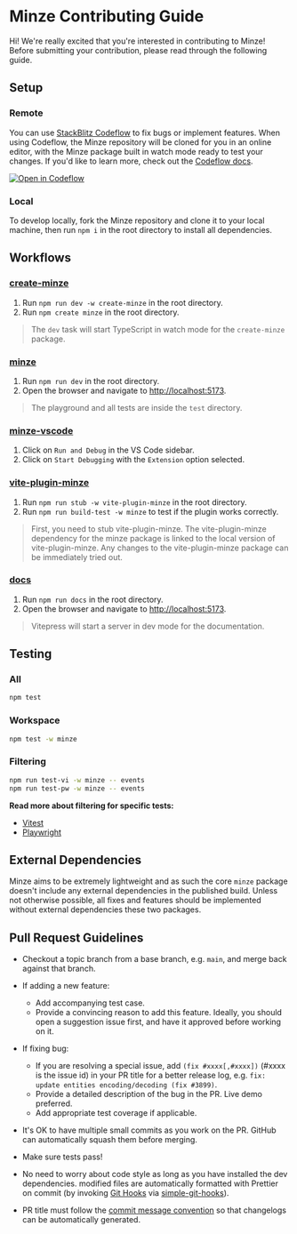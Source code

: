 # Minze Contributing Guide

Hi! We're really excited that you're interested in contributing to Minze! Before submitting your contribution, please read through the following guide.

## Setup

### Remote

You can use [StackBlitz Codeflow](https://stackblitz.com/codeflow) to fix bugs or implement features. When using Codeflow, the Minze repository will be cloned for you in an online editor, with the Minze package built in watch mode ready to test your changes. If you'd like to learn more, check out the [Codeflow docs](https://developer.stackblitz.com/codeflow/what-is-codeflow).

[![Open in Codeflow](https://developer.stackblitz.com/img/open_in_codeflow.svg)](https://pr.new/n6ai/minze)

### Local

To develop locally, fork the Minze repository and clone it to your local machine, then run `npm i` in the root directory to install all dependencies.

## Workflows

### [create-minze](../packages/create-minze)

1. Run `npm run dev -w create-minze` in the root directory.
2. Run `npm create minze` in the root directory.

> The `dev` task will start TypeScript in watch mode for the `create-minze` package.

### [minze](../packages/minze)

1. Run `npm run dev` in the root directory.
2. Open the browser and navigate to [http://localhost:5173](http://localhost:5173).

> The playground and all tests are inside the `test` directory.

### [minze-vscode](../packages/minze-vscode)

1. Click on `Run and Debug` in the VS Code sidebar.
2. Click on `Start Debugging` with the `Extension` option selected.

### [vite-plugin-minze](../packages/vite-plugin-minze)

1. Run `npm run stub -w vite-plugin-minze` in the root directory.
2. Run `npm run build-test -w minze` to test if the plugin works correctly.

> First, you need to stub vite-plugin-minze. The vite-plugin-minze dependency for the minze package is linked to the local version of vite-plugin-minze. Any changes to the vite-plugin-minze package can be immediately tried out.

### [docs](../docs)

1. Run `npm run docs` in the root directory.
2. Open the browser and navigate to [http://localhost:5173](http://localhost:5173).

> Vitepress will start a server in dev mode for the documentation.

## Testing

### All

```bash
npm test
```

### Workspace

```bash
npm test -w minze
```

### Filtering

```bash
npm run test-vi -w minze -- events
npm run test-pw -w minze -- events
```

**Read more about filtering for specific tests:**

- [Vitest](https://vitest.dev/guide/filtering)
- [Playwright](https://playwright.dev/docs/running-tests)

## External Dependencies

Minze aims to be extremely lightweight and as such the core `minze` package doesn't include any external dependencies in the published build. Unless not otherwise possible, all fixes and features should be implemented without external dependencies these two packages.

## Pull Request Guidelines

- Checkout a topic branch from a base branch, e.g. `main`, and merge back against that branch.

- If adding a new feature:

  - Add accompanying test case.
  - Provide a convincing reason to add this feature. Ideally, you should open a suggestion issue first, and have it approved before working on it.

- If fixing bug:

  - If you are resolving a special issue, add `(fix #xxxx[,#xxxx])` (#xxxx is the issue id) in your PR title for a better release log, e.g. `fix: update entities encoding/decoding (fix #3899)`.
  - Provide a detailed description of the bug in the PR. Live demo preferred.
  - Add appropriate test coverage if applicable.

- It's OK to have multiple small commits as you work on the PR. GitHub can automatically squash them before merging.

- Make sure tests pass!

- No need to worry about code style as long as you have installed the dev dependencies. modified files are automatically formatted with Prettier on commit (by invoking [Git Hooks](https://git-scm.com/docs/githooks) via [simple-git-hooks](https://github.com/toplenboren/simple-git-hooks)).

- PR title must follow the [commit message convention](./COMMIT_CONVENTION.md) so that changelogs can be automatically generated.
